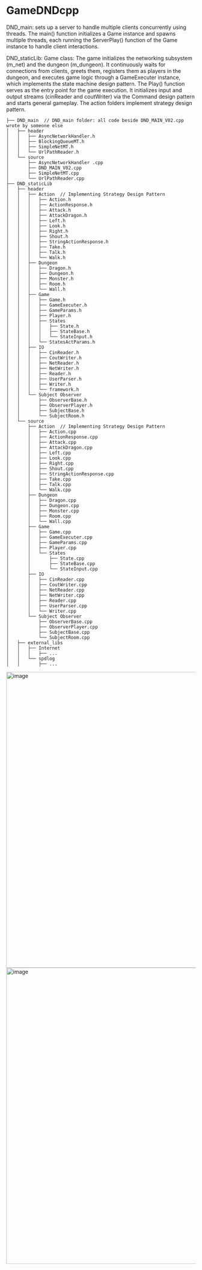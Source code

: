 # GameDNDcpp

DND_main:
sets up a server to handle multiple clients concurrently using threads. The main() function initializes a Game instance and spawns multiple threads, each running the ServerPlay() function of the Game instance to handle client interactions.

DND_staticLib: 
Game class:
The game initializes the networking subsystem (m_net) and the dungeon (m_dungeon). It continuously waits for connections from clients, greets them, registers them as players in the dungeon, and executes game logic through a GameExecuter instance, which implements the state machine design pattern. The Play() function serves as the entry point for the game execution. It initializes input and output streams (cinReader and coutWriter) via the Command design pattern and starts general gameplay.
The action folders implement strategy design pattern.

```
├── DND_main  // DND_main folder: all code beside DND_MAIN_V02.cpp wrote by someone else
│   ├── header
│   │   ├── AsyncNetworkHandler.h
│   │   ├── BlockingQueueMT.h
│   │   ├── SimpleNetMT.h
│   │   └── UrlPathReader.h
│   └── source
│       ├── AsyncNetworkHandler .cpp
│       ├── DND_MAIN_V02.cpp
│       ├── SimpleNetMT.cpp
│       └── UrlPathReader.cpp
├── DND_staticLib
│   ├── header
│   │   ├── Action  // Implementing Strategy Design Pattern
│   │   │   ├── Action.h
│   │   │   ├── ActionResponse.h
│   │   │   ├── Attack.h
│   │   │   ├── AttackDragon.h
│   │   │   ├── Left.h
│   │   │   ├── Look.h
│   │   │   ├── Right.h
│   │   │   ├── Shout.h
│   │   │   ├── StringActionResponse.h
│   │   │   ├── Take.h
│   │   │   ├── Talk.h
│   │   │   └── Walk.h
│   │   ├── Dungeon
│   │   │   ├── Dragon.h
│   │   │   ├── Dungeon.h
│   │   │   ├── Monster.h
│   │   │   ├── Room.h
│   │   │   └── Wall.h
│   │   ├── Game
│   │   │   ├── Game.h
│   │   │   ├── GameExecuter.h
│   │   │   ├── GameParams.h
│   │   │   ├── Player.h
│   │   │   ├── States
│   │   │   │   ├── State.h
│   │   │   │   ├── StateBase.h
│   │   │   │   └── StateInput.h
│   │   │   └── StatesActParams.h
│   │   ├── IO
│   │   │   ├── CinReader.h
│   │   │   ├── CoutWriter.h
│   │   │   ├── NetReader.h
│   │   │   ├── NetWriter.h
│   │   │   ├── Reader.h
│   │   │   ├── UserParser.h
│   │   │   ├── Writer.h
│   │   │   └── framework.h
│   │   └── Subject Observer
│   │       ├── ObserverBase.h
│   │       ├── ObserverPlayer.h
│   │       ├── SubjectBase.h
│   │       └── SubjectRoom.h
│   └── source
│       ├── Action  // Implementing Strategy Design Pattern
│       │   ├── Action.cpp
│       │   ├── ActionResponse.cpp
│       │   ├── Attack.cpp
│       │   ├── AttackDragon.cpp
│       │   ├── Left.cpp
│       │   ├── Look.cpp
│       │   ├── Right.cpp
│       │   ├── Shout.cpp
│       │   ├── StringActionResponse.cpp
│       │   ├── Take.cpp
│       │   ├── Talk.cpp
│       │   └── Walk.cpp
│       ├── Dungeon
│       │   ├── Dragon.cpp
│       │   ├── Dungeon.cpp
│       │   ├── Monster.cpp
│       │   ├── Room.cpp
│       │   └── Wall.cpp
│       ├── Game
│       │   ├── Game.cpp
│       │   ├── GameExecuter.cpp
│       │   ├── GameParams.cpp
│       │   ├── Player.cpp
│       │   └── States
│       │       ├── State.cpp
│       │       ├── StateBase.cpp
│       │       └── StateInput.cpp
│       ├── IO
│       │   ├── CinReader.cpp
│       │   ├── CoutWriter.cpp
│       │   ├── NetReader.cpp
│       │   ├── NetWriter.cpp
│       │   ├── Reader.cpp
│       │   ├── UserParser.cpp
│       │   └── Writer.cpp
│       └── Subject Observer
│           ├── ObserverBase.cpp
│           ├── ObserverPlayer.cpp
│           ├── SubjectBase.cpp
│           └── SubjectRoom.cpp
│   ├── external_libs
│   │   ├── Internet
│   │   │   ├── ...
│   │   └── spdlog
│   │       ├── ...
```
<img width="785" alt="image" src="https://github.com/barrShahar/GameDNDcpp/assets/59974036/e68a4af4-48d5-417a-9ff3-48ec23970753">

<img width="786" alt="image" src="https://github.com/barrShahar/GameDNDcpp/assets/59974036/90db48ae-9f3b-4ed5-8c69-c88057524fca">



